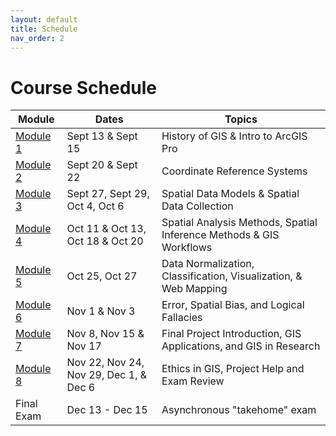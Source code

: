 ```yaml
---
layout: default
title: Schedule
nav_order: 2
---
```


# Course Schedule


|          Module           |                Dates                 |                              Topics                               |
|---------------------------|--------------------------------------|-------------------------------------------------------------------|
|[Module 1](Docs/Module1.md)|Sept 13 & Sept 15                     |History of GIS & Intro to ArcGIS Pro                               |
|[Module 2](Docs/Module2.md)|Sept 20 & Sept 22                     |Coordinate Reference Systems                                       |
|[Module 3](Docs/Module3.md)|Sept 27, Sept 29, Oct 4, Oct 6        |Spatial Data Models & Spatial Data Collection                      |
|[Module 4](Docs/Module4.md)|Oct 11 & Oct 13, Oct 18 & Oct 20      |Spatial Analysis Methods, Spatial Inference Methods & GIS Workflows|
|[Module 5](Docs/Module5.md)|Oct 25, Oct 27                        |Data Normalization, Classification, Visualization, & Web Mapping   |
|[Module 6](Docs/Module6.md)|Nov 1 & Nov 3                         |Error, Spatial Bias, and Logical Fallacies                         |
|[Module 7](Docs/Module7.md)|Nov 8, Nov 15 & Nov 17                |Final Project Introduction, GIS Applications, and GIS in Research  |
|[Module 8](Docs/Module8.md)|Nov 22, Nov 24, Nov 29, Dec 1, & Dec 6|Ethics in GIS, Project Help and Exam Review                        |
|Final Exam                 |Dec 13 - Dec 15                       |Asynchronous "takehome" exam                                       |
